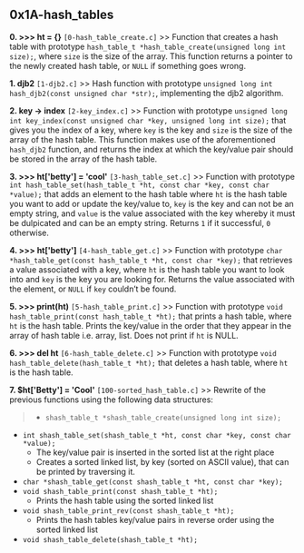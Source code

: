 ## 0x1A-hash_tables

**0. >>> ht = {}** `[0-hash_table_create.c]` >> Function that creates a hash table with prototype `hash_table_t *hash_table_create(unsigned long int size);`, where `size` is the size of the array. This function returns a pointer to the newly created hash table, or `NULL` if something goes wrong.

**1. djb2** `[1-djb2.c]` >> Hash function with prototype `unsigned long int hash_djb2(const unsigned char *str);`, implementing the djb2 algorithm.

**2. key -> index** `[2-key_index.c]` >> Function with prototype `unsigned long int key_index(const unsigned char *key, unsigned long int size);` that gives you the index of a key, where `key` is the key and `size` is the size of the array of the hash table. This function makes use of the aforementioned `hash_djb2` function, and returns the index at which the key/value pair should be stored in the array of the hash table.

**3. >>> ht['betty'] = 'cool'** `[3-hash_table_set.c]` >> Function with prototype `int hash_table_set(hash_table_t *ht, const char *key, const char *value);` that adds an element to the hash table where `ht` is the hash table you want to add or update the key/value to, `key` is the key and can not be an empty string, and `value` is the value associated with the key whereby it must be dulpicated and can be an empty string. Returns `1` if it successful, `0` otherwise.

**4. >>> ht['betty']** `[4-hash_table_get.c]` >> Function with prototype `char *hash_table_get(const hash_table_t *ht, const char *key);` that retrieves a value associated with a key, where `ht` is the hash table you want to look into and `key` is the key you are looking for. Returns the value associated with the element, or `NULL` if `key` couldn’t be found.

**5. >>> print(ht)** `[5-hash_table_print.c]` >> Function with prototype `void hash_table_print(const hash_table_t *ht);` that prints a hash table, where `ht` is the hash table. Prints the key/value in the order that they appear in the array of hash table i.e. array, list. Does not print if `ht` is NULL.

**6. >>> del ht** `[6-hash_table_delete.c]` >> Function with prototype `void hash_table_delete(hash_table_t *ht);` that deletes a hash table, where `ht` is the hash  table.

**7. $ht['Betty'] = 'Cool'** `[100-sorted_hash_table.c]` >> Rewrite of the previous functions using the following data structures:

> - `shash_table_t *shash_table_create(unsigned long int size);`
- `int shash_table_set(shash_table_t *ht, const char *key, const char *value);`
	- The key/value pair is inserted in the sorted list at the right place
	- Creates a sorted linked list, by key (sorted on ASCII value), that can be printed by traversing it.
- `char *shash_table_get(const shash_table_t *ht, const char *key);`
- `void shash_table_print(const shash_table_t *ht);`
	- Prints the hash table using the sorted linked list
- `void shash_table_print_rev(const shash_table_t *ht);`
	- Prints the hash tables key/value pairs in reverse order using the sorted linked list
- `void shash_table_delete(shash_table_t *ht);`
